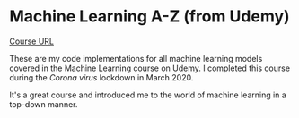 # Machine Learning A-Z (from Udemy)

[Course URL](https://www.udemy.com/course/machinelearning/)

These are my code implementations for all machine learning models covered in the Machine Learning course on Udemy. I completed this course during the _Corona virus_ lockdown in March 2020.

It's a great course and introduced me to the world of machine learning in a top-down manner.
